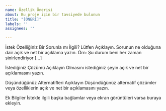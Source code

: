 ```yaml
---
name: Özellik Önerisi
about: Bu proje için bir tavsiyede bulunun
title: "[ÖNERİ]"
labels: ''
assignees: ''

---
```


İstek Özelliğiniz Bir Sorunla mı İlgili? Lütfen Açıklayın.
Sorunun ne olduğuna dair açık ve net bir açıklama yazın. Örn: Şu durum beni her zaman sinirlendiriyor [...]

İstediğiniz Çözümü Açıklayın
Olmasını istediğiniz şeyin açık ve net bir açıklamasını yazın.

Düşündüğünüz Alternatifleri Açıklayın
Düşündüğünüz alternatif çözümler veya özelliklerin açık ve net bir açıklamasını yazın.

Ek Bilgiler
İstekle ilgili başka bağlamlar veya ekran görüntüleri varsa buraya ekleyin.
